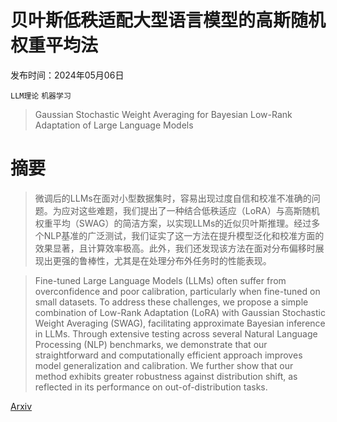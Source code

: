# 贝叶斯低秩适配大型语言模型的高斯随机权重平均法

发布时间：2024年05月06日

`LLM理论` `机器学习`

> Gaussian Stochastic Weight Averaging for Bayesian Low-Rank Adaptation of Large Language Models

# 摘要

> 微调后的LLMs在面对小型数据集时，容易出现过度自信和校准不准确的问题。为应对这些难题，我们提出了一种结合低秩适应（LoRA）与高斯随机权重平均（SWAG）的简洁方案，以实现LLMs的近似贝叶斯推理。经过多个NLP基准的广泛测试，我们证实了这一方法在提升模型泛化和校准方面的效果显著，且计算效率极高。此外，我们还发现该方法在面对分布偏移时展现出更强的鲁棒性，尤其是在处理分布外任务时的性能表现。

> Fine-tuned Large Language Models (LLMs) often suffer from overconfidence and poor calibration, particularly when fine-tuned on small datasets. To address these challenges, we propose a simple combination of Low-Rank Adaptation (LoRA) with Gaussian Stochastic Weight Averaging (SWAG), facilitating approximate Bayesian inference in LLMs. Through extensive testing across several Natural Language Processing (NLP) benchmarks, we demonstrate that our straightforward and computationally efficient approach improves model generalization and calibration. We further show that our method exhibits greater robustness against distribution shift, as reflected in its performance on out-of-distribution tasks.

[Arxiv](https://arxiv.org/abs/2405.03425)